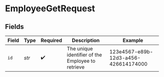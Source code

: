 # EmployeeGetRequest


## Fields

| Field                                             | Type                                              | Required                                          | Description                                       | Example                                           |
| ------------------------------------------------- | ------------------------------------------------- | ------------------------------------------------- | ------------------------------------------------- | ------------------------------------------------- |
| `id`                                              | *str*                                             | :heavy_check_mark:                                | The unique identifier of the Employee to retrieve | 123e4567-e89b-12d3-a456-426614174000              |